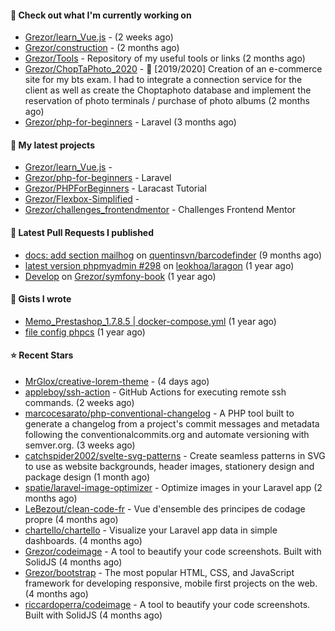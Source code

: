 #### 👷 Check out what I'm currently working on

- [Grezor/learn_Vue.js](https://github.com/Grezor/learn_Vue.js) -  (2 weeks ago)
- [Grezor/construction](https://github.com/Grezor/construction) -  (2 months ago)
- [Grezor/Tools](https://github.com/Grezor/Tools) - Repository of my useful tools or links (2 months ago)
- [Grezor/ChopTaPhoto_2020](https://github.com/Grezor/ChopTaPhoto_2020) - 🛒 [2019/2020] Creation of an e-commerce site for my bts exam. I had to integrate a connection service for the client as well as create the Choptaphoto database and implement the reservation of photo terminals / purchase of photo albums (2 months ago)
- [Grezor/php-for-beginners](https://github.com/Grezor/php-for-beginners) - Laravel (3 months ago)

#### 🌱 My latest projects

- [Grezor/learn_Vue.js](https://github.com/Grezor/learn_Vue.js) - 
- [Grezor/php-for-beginners](https://github.com/Grezor/php-for-beginners) - Laravel
- [Grezor/PHPForBeginners](https://github.com/Grezor/PHPForBeginners) - Laracast Tutorial
- [Grezor/Flexbox-Simplified](https://github.com/Grezor/Flexbox-Simplified) - 
- [Grezor/challenges_frontendmentor](https://github.com/Grezor/challenges_frontendmentor) - Challenges Frontend Mentor

#### 🔨 Latest Pull Requests I published

- [docs: add section mailhog](https://github.com/quentinsvn/barcodefinder/pull/2) on [quentinsvn/barcodefinder](https://github.com/quentinsvn/barcodefinder) (9 months ago)
- [latest version phpmyadmin #298](https://github.com/leokhoa/laragon/pull/299) on [leokhoa/laragon](https://github.com/leokhoa/laragon) (1 year ago)
- [Develop](https://github.com/Grezor/symfony-book/pull/2) on [Grezor/symfony-book](https://github.com/Grezor/symfony-book) (1 year ago)

#### 📓 Gists I wrote

- [Memo_Prestashop_1.7.8.5 | docker-compose.yml](https://gist.github.com/eb78b378ed9f40780dc077b361ead337) (1 year ago)
- [file config phpcs](https://gist.github.com/27d8a6056d2e171aed20c26699439861) (1 year ago)

#### ⭐ Recent Stars

- [MrGlox/creative-lorem-theme](https://github.com/MrGlox/creative-lorem-theme) -  (4 days ago)
- [appleboy/ssh-action](https://github.com/appleboy/ssh-action) - GitHub Actions for executing remote ssh commands. (2 weeks ago)
- [marcocesarato/php-conventional-changelog](https://github.com/marcocesarato/php-conventional-changelog) - A PHP tool built to generate a changelog from a project&#39;s commit messages and metadata following the conventionalcommits.org and automate versioning with semver.org. (3 weeks ago)
- [catchspider2002/svelte-svg-patterns](https://github.com/catchspider2002/svelte-svg-patterns) - Create seamless patterns in SVG to use as website backgrounds, header images, stationery design and package design (1 month ago)
- [spatie/laravel-image-optimizer](https://github.com/spatie/laravel-image-optimizer) - Optimize images in your Laravel app (2 months ago)
- [LeBezout/clean-code-fr](https://github.com/LeBezout/clean-code-fr) - Vue d&#39;ensemble des principes de codage propre (4 months ago)
- [chartello/chartello](https://github.com/chartello/chartello) - Visualize your Laravel app data in simple dashboards. (4 months ago)
- [Grezor/codeimage](https://github.com/Grezor/codeimage) - A tool to beautify your code screenshots. Built with SolidJS (4 months ago)
- [Grezor/bootstrap](https://github.com/Grezor/bootstrap) - The most popular HTML, CSS, and JavaScript framework for developing responsive, mobile first projects on the web. (4 months ago)
- [riccardoperra/codeimage](https://github.com/riccardoperra/codeimage) - A tool to beautify your code screenshots. Built with SolidJS (4 months ago)
